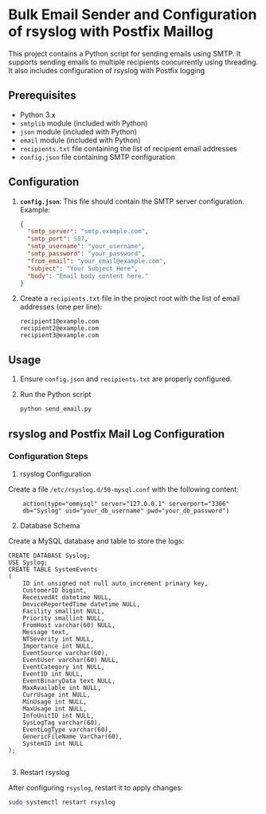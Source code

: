 # Bulk Email Sender and Configuration of rsyslog with Postfix Maillog

This project contains a Python script for sending emails using SMTP. It supports sending emails to multiple recipients concurrently using threading. It also includes configuration of rsyslog with Postfix logging 

## Prerequisites

- Python 3.x
- `smtplib` module (included with Python)
- `json` module (included with Python)
- `email` module (included with Python)
- `recipients.txt` file containing the list of recipient email addresses
- `config.json` file containing SMTP configuration

## Configuration

1. **`config.json`**: 
   This file should contain the SMTP server configuration. Example:
   ```json
   {
     "smtp_server": "smtp.example.com",
     "smtp_port": 587,
     "smtp_username": "your_username",
     "smtp_password": "your_password",
     "from_email": "your_email@example.com",
     "subject": "Your Subject Here",
     "body": "Email body content here."
   }
   ```
   
2. Create a `recipients.txt` file in the project root with the list of email addresses (one per line):
	
	```plaintext
	recipient1@example.com
	recipient2@example.com
	recipient3@example.com
	```

## Usage

1. Ensure `config.json` and `recipients.txt` are properly configured.
     
2. Run the Python script

	```bash
	python send_email.py
	```
	
## rsyslog and Postfix Mail Log Configuration

### Configuration Steps

1. rsyslog Configuration

Create a file `/etc/rsyslog.d/50-mysql.conf` with the following content:

```plaintext
    action(type="ommysql" server="127.0.0.1" serverport="3306"
    db="Syslog" uid="your_db_username" pwd="your_db_password")
```
	
2. Database Schema

Create a MySQL database and table to store the logs:

```plaintext
CREATE DATABASE Syslog;
USE Syslog;
CREATE TABLE SystemEvents
(
	ID int unsigned not null auto_increment primary key,
	CustomerID bigint,
	ReceivedAt datetime NULL,
	DeviceReportedTime datetime NULL,
	Facility smallint NULL,
	Priority smallint NULL,
	FromHost varchar(60) NULL,
	Message text,
	NTSeverity int NULL,
	Importance int NULL,
	EventSource varchar(60),
	EventUser varchar(60) NULL,
	EventCategory int NULL,
	EventID int NULL,
	EventBinaryData text NULL,
	MaxAvailable int NULL,
	CurrUsage int NULL,
	MinUsage int NULL,
	MaxUsage int NULL,
	InfoUnitID int NULL,
	SysLogTag varchar(60),
	EventLogType varchar(60),
	GenericFileName VarChar(60),
	SystemID int NULL
);
	
```
	
3. Restart rsyslog

After configuring `rsyslog`, restart it to apply changes:

```bash
sudo systemctl restart rsyslog
```